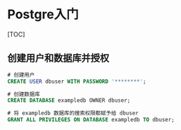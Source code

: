 # Postgre入门

[TOC]

## 创建用户和数据库并授权

```sql
# 创建用户
CREATE USER dbuser WITH PASSWORD '********';

# 创建数据库
CREATE DATABASE exampledb OWNER dbuser;

# 将 exampledb 数据库的搜索权限都赋予给 dbuser
GRANT ALL PRIVILEGES ON DATABASE exampledb TO dbuser;
```

